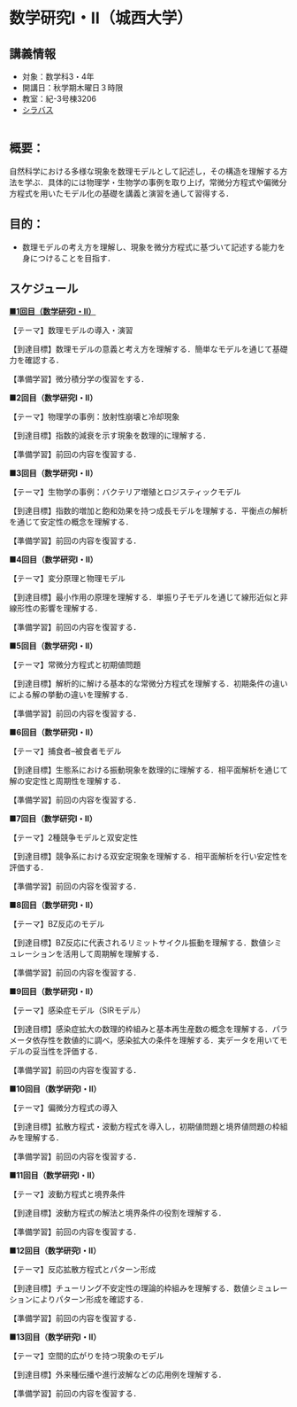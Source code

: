 # 数学研究I・II（城西大学）

## 講義情報

- 対象：数学科3・4年
- 開講日：秋学期木曜日３時限
- 教室：紀-3号棟3206
- [シラバス](https://junavi.josai.ac.jp/camweb/slbssbdr.do?value(risyunen)=2025&value(semekikn)=1&value(kougicd)=00228681&value(crclumcd)=zz19999999)

```{tableofcontents}
```

## 概要：

自然科学における多様な現象を数理モデルとして記述し，その構造を理解する方法を学ぶ．具体的には物理学・生物学の事例を取り上げ，常微分方程式や偏微分方程式を用いたモデル化の基礎を講義と演習を通して習得する．

## 目的：

- 数理モデルの考え方を理解し、現象を微分方程式に基づいて記述する能力を身につけることを目指す．

## スケジュール

**[■1回目（数学研究I・II）](/contents/1_mathematical_model.md)**

【テーマ】数理モデルの導入・演習

【到達目標】数理モデルの意義と考え方を理解する．簡単なモデルを通じて基礎力を確認する．

【準備学習】微分積分学の復習をする．

**■2回目（数学研究I・II）**

【テーマ】物理学の事例：放射性崩壊と冷却現象

【到達目標】指数的減衰を示す現象を数理的に理解する．

【準備学習】前回の内容を復習する．

**■3回目（数学研究I・II）**

【テーマ】生物学の事例：バクテリア増殖とロジスティックモデル

【到達目標】指数的増加と飽和効果を持つ成長モデルを理解する．平衡点の解析を通じて安定性の概念を理解する．

【準備学習】前回の内容を復習する．

**■4回目（数学研究I・II）**

【テーマ】変分原理と物理モデル

【到達目標】最小作用の原理を理解する．単振り子モデルを通じて線形近似と非線形性の影響を理解する．

【準備学習】前回の内容を復習する．

**■5回目（数学研究I・II）**

【テーマ】常微分方程式と初期値問題

【到達目標】解析的に解ける基本的な常微分方程式を理解する．初期条件の違いによる解の挙動の違いを理解する．

【準備学習】前回の内容を復習する．

**■6回目（数学研究I・II）**

【テーマ】捕食者–被食者モデル

【到達目標】生態系における振動現象を数理的に理解する．相平面解析を通じて解の安定性と周期性を理解する．

【準備学習】前回の内容を復習する．

**■7回目（数学研究I・II）**

【テーマ】2種競争モデルと双安定性

【到達目標】競争系における双安定現象を理解する．相平面解析を行い安定性を評価する．

【準備学習】前回の内容を復習する．

**■8回目（数学研究I・II）**

【テーマ】BZ反応のモデル

【到達目標】BZ反応に代表されるリミットサイクル振動を理解する．数値シミュレーションを活用して周期解を理解する．

【準備学習】前回の内容を復習する．

**■9回目（数学研究I・II）**

【テーマ】感染症モデル（SIRモデル）

【到達目標】感染症拡大の数理的枠組みと基本再生産数の概念を理解する．パラメータ依存性を数値的に調べ，感染拡大の条件を理解する．実データを用いてモデルの妥当性を評価する．

【準備学習】前回の内容を復習する．

**■10回目（数学研究I・II）**

【テーマ】偏微分方程式の導入

【到達目標】拡散方程式・波動方程式を導入し，初期値問題と境界値問題の枠組みを理解する．

【準備学習】前回の内容を復習する．

**■11回目（数学研究I・II）**

【テーマ】波動方程式と境界条件

【到達目標】波動方程式の解法と境界条件の役割を理解する．

【準備学習】前回の内容を復習する．

**■12回目（数学研究I・II）**

【テーマ】反応拡散方程式とパターン形成

【到達目標】チューリング不安定性の理論的枠組みを理解する．数値シミュレーションによりパターン形成を確認する．

【準備学習】前回の内容を復習する．

**■13回目（数学研究I・II）**

【テーマ】空間的広がりを持つ現象のモデル

【到達目標】外来種伝播や進行波解などの応用例を理解する．

【準備学習】前回の内容を復習する．
